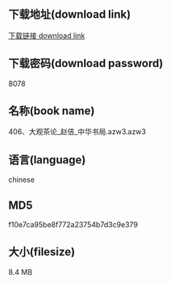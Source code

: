 ## 下载地址(download link)
[下载链接 download link](https://voluble-croquembouche-d321dc.netlify.app/?s=406%E3%80%81%E5%A4%A7%E8%A7%82%E8%8C%B6%E8%AE%BA_%E8%B5%B5%E4%BD%B6_%E4%B8%AD%E5%8D%8E%E4%B9%A6%E5%B1%80.azw3)

## 下载密码(download password)
8078

## 名称(book name)
406、大观茶论_赵佶_中华书局.azw3.azw3

## 语言(language)
chinese

## MD5
f10e7ca95be8f772a23754b7d3c9e379

## 大小(filesize)
8.4 MB
